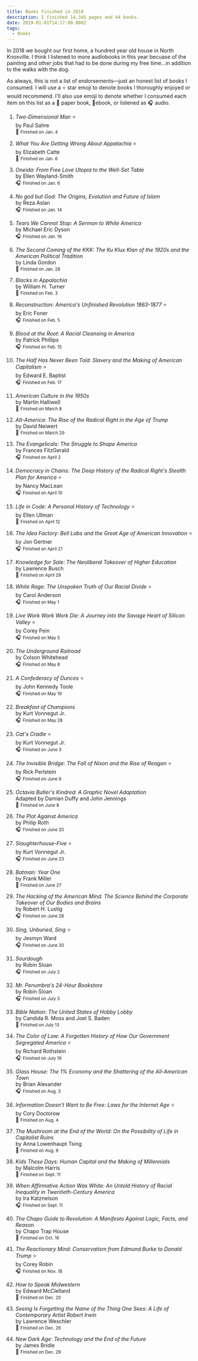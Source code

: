 ```yaml
---
title: Books finished in 2018
description: I finished 14,345 pages and 44 books.
date: 2019-01-01T14:17:00.000Z
tags:
  - Books
---
```

In 2018 we bought our first home, a hundred year old house in North Knoxville. I think I listened to more audiobooks in this year becuase of the painting and other jobs that had to be done during my free time...in addition to the walks with the dog.

As always, this is not a list of endorsements&mdash;just an honest list of books I consumed. I will use a ⭐ star emoji to denote books I thoroughly enjoyed or would recommend. I'll also use emoji to denote whether I consumed each item on this list as a 📖 paper book, 📱ebook,  or listened as 🎧 audio. 

1.  <i>Two-Dimensional Man</i> ⭐<br/>
    by Paul Sahre<br/>
    📖 <small>Finished on <time datetime="2018-01-04">Jan. 4</time></small>
    &nbsp;

2.  <i>What You Are Getting Wrong About Appalachia </i> ⭐<br/>
    by Elizabeth Catte<br/>
    📖 <small>Finished on <time datetime="2018-01-06">Jan. 6</time></small>
    &nbsp;

3.  <i>Oneida: From Free Love Utopia to the Well-Set Table</i><br/>
    by Ellen Wayland-Smith<br/>
    🎧 <small>Finished on <time datetime="2018-01-06">Jan. 6</time></small>
    &nbsp;

4.  <i>No god but God: The Origins, Evolution and Future of Islam</i><br/>
    by Reza Aslan<br/>
    🎧 <small>Finished on <time datetime="2018-01-14">Jan. 14</time></small>
    &nbsp;

5.  <i>Tears We Cannot Stop: A Sermon to White America</i><br/>
    by Michael Eric Dyson<br/>
    🎧 <small>Finished on <time datetime="2018-01-16">Jan. 16</time></small>
    &nbsp;

6.  <i>The Second Coming of the KKK: The Ku Klux Klan of the 1920s and the American Political Tradition</i><br/>
    by Linda Gordon<br/>
    📱 <small>Finished on <time datetime="2018-01-28">Jan. 28</time></small>
    &nbsp;

7.  <i>Blacks in Appalachia</i><br/>
    by William H. Turner<br/>
    📖 <small>Finished on <time datetime="2018-02-03">Feb. 3</time></small>
    &nbsp;

8.  <i>Reconstruction: America's Unfinished Revolution 1863-1877</i> ⭐<br/>
    by Eric Foner<br/>
    🎧 <small>Finished on <time datetime="2018-02-05">Feb. 5</time></small>
    &nbsp;

9.  <i>Blood at the Root: A Racial Cleansing in America</i><br/>
    by Patrick Phillips<br/>
    🎧 <small>Finished on <time datetime="2018-02-15">Feb. 15</time></small>
    &nbsp;

10. <i>The Half Has Never Been Told: Slavery and the Making of American Capitalism</i> ⭐<br/>
    by Edward E. Baptist<br/>
    🎧 <small>Finished on <time datetime="2018-02-17">Feb. 17</time></small>
    &nbsp;

11. <i>American Culture in the 1950s</i><br/>
    by Martin Halliwell<br/>
    📱 <small>Finished on <time datetime="2018-03-08">March 8</time></small>
    &nbsp;

12. <i>Alt-America: The Rise of the Radical Right in the Age of Trump</i><br/>
    by David Neiwert<br/>
    📱 <small>Finished on <time datetime="2018-03-29">March 29</time></small>
    &nbsp;

13. <i>The Evangelicals: The Struggle to Shape America</i><br/>
    by Frances FitzGerald<br/>
    🎧 <small>Finished on <time datetime="2018-04-02">April 2</time></small>
    &nbsp;

14. <i>Democracy in Chains: The Deep History of the Radical Right's Stealth Plan for America</i> ⭐<br/>
    by Nancy MacLean<br/>
    🎧 <small>Finished on <time datetime="2018-04-10">April 10</time></small>
    &nbsp;

15. <i>Life in Code: A Personal History of Technology</i> ⭐<br/>
    by Ellen Ullman<br/>
    📖 <small>Finished on <time datetime="2018-04-12">April 12</time></small>
    &nbsp;

16. <i>The Idea Factory: Bell Labs and the Great Age of American Innovation</i> ⭐<br/>
    by Jon Gertner<br/>
    🎧 <small>Finished on <time datetime="2018-04-21">April 21</time></small>
    &nbsp;

17. <i>Knowledge for Sale: The Neoliberal Takeover of Higher Education</i><br/>
    by Lawrence Busch<br/>
    📖 <small>Finished on <time datetime="2018-04-29">April 29</time></small>
    &nbsp;

18. <i>White Rage: The Unspoken Truth of Our Racial Divide</i> ⭐<br/>
    by Carol Anderson<br/>
    🎧 <small>Finished on <time datetime="2018-05-01">May 1</time></small>
    &nbsp;

19. <i>Live Work Work Work Die: A Journey into the Savage Heart of Silicon Valley</i> ⭐<br/>
    by Corey Pein<br/>
    🎧 <small>Finished on <time datetime="2018-05-05">May 5</time></small>
    &nbsp;

20. <i>The Underground Railroad</i><br/>
    by Colson Whitehead<br/>
    🎧 <small>Finished on <time datetime="2018-05-08">May 8</time></small>
    &nbsp;

21. <i>A Confederacy of Dunces</i> ⭐<br/>
    by John Kennedy Toole<br/>
    🎧 <small>Finished on <time datetime="2018-05-19">May 19</time></small>
    &nbsp;

22. <i>Breakfast of Champions</i><br/>
    by Kurt Vonnegut Jr.<br/>
    🎧 <small>Finished on <time datetime="2018-05-28">May 28</time></small>
    &nbsp;

23. <i>Cat's Cradle</i> ⭐<br/>
    by Kurt Vonnegut Jr.<br/>
    🎧 <small>Finished on <time datetime="2018-06-03">June 3</time></small>
    &nbsp;

24. <i>The Invisible Bridge: The Fall of Nixon and the Rise of Reagan</i> ⭐<br/>
    by Rick Perlstein<br/>
    🎧 <small>Finished on <time datetime="2018-06-06">June 6</time></small>
    &nbsp;

25. <i>Octavia Butler's Kindred: A Graphic Novel Adaptation</i><br/>
    Adapted by Damian Duffy and John Jennings<br/>
    📱 <small>Finished on <time datetime="2018-06-08">June 8</time></small>
    &nbsp;

26. <i>The Plot Against America</i><br/>
    by Philip Roth<br/>
    🎧 <small>Finished on <time datetime="2018-06-20">June 20</time></small>
    &nbsp;

27. <i>Slaughterhouse-Five </i> ⭐<br/>
    by Kurt Vonnegut Jr.<br/>
    🎧 <small>Finished on <time datetime="2018-06-23">June 23</time></small>
    &nbsp;

28. <i>Batman: Year One</i><br/>
    by Frank Miller<br/>
    📱 <small>Finished on <time datetime="2018-06-27">June 27</time></small>
    &nbsp;

29. <i>The Hacking of the American Mind: The Science Behind the Corporate Takeover of Our Bodies and Brains</i><br/>
    by Robert H. Lustig<br/>
    🎧 <small>Finished on <time datetime="2018-06-28">June 28</time></small>
    &nbsp;

30. <i>Sing, Unburied, Sing</i> ⭐<br/>
    by Jesmyn Ward<br/>
    🎧 <small>Finished on <time datetime="2018-06-30">June 30</time></small>
    &nbsp;

31. <i>Sourdough </i><br/>
    by Robin Sloan<br/>
    🎧 <small>Finished on <time datetime="2018-07-02">July 2</time></small>
    &nbsp;

32. <i>Mr. Penumbra's 24-Hour Bookstore</i><br/>
    by Robin Sloan<br/>
    🎧 <small>Finished on <time datetime="2018-07-03">July 3</time></small>
    &nbsp;

33. <i>Bible Nation: The United States of Hobby Lobby</i><br/>
    by Candida R. Moss and Joel S. Baden<br/>
    📖 <small>Finished on <time datetime="2018-07-13">July 13</time></small>
    &nbsp;

34. <i>The Color of Law: A Forgotten History of How Our Government Segregated America</i> ⭐<br/>
    by Richard Rothstein<br/>
    🎧 <small>Finished on <time datetime="2018-07-19">July 19</time></small>
    &nbsp;

35. <i>Glass House: The 1% Economy and the Shattering of the All-American Town</i><br/>
    by Brian Alexander<br/>
    🎧 <small>Finished on <time datetime="2018-08-03">Aug. 3</time></small>
    &nbsp;

36. <i>Information Doesn't Want to Be Free: Laws for the Internet Age</i> ⭐<br/>
    by Cory Doctorow<br/>
    📱 <small>Finished on <time datetime="2018-08-04">Aug. 4</time></small>
    &nbsp;

37. <i>The Mushroom at the End of the World: On the Possibility of Life in Capitalist Ruins</i><br/>
    by Anna Lowenhaupt Tsing<br/>
    📖 <small>Finished on <time datetime="2018-08-09">Aug. 9</time></small>
    &nbsp;

38. <i>Kids These Days: Human Capital and the Making of Millennials </i><br/>
    by Malcolm Harris<br/>
    📖 <small>Finished on <time datetime="2018-09-11">Sept. 11</time></small>
    &nbsp;

39. <i>When Affirmative Action Was White: An Untold History of Racial Inequality in Twentieth-Century America</i><br/>
    by Ira Katznelson<br/>
    🎧 <small>Finished on <time datetime="2018-09-11">Sept. 11</time></small>
    &nbsp;

40. <i>The Chapo Guide to Revolution: A Manifesto Against Logic, Facts, and Reason</i><br/>
    by Chapo Trap House<br/>
    📖 <small>Finished on <time datetime="2018-10-16">Oct. 16</time></small>
    &nbsp;

41. <i>The Reactionary Mind: Conservatism from Edmund Burke to Donald Trump</i> ⭐<br/>
    by Corey Robin<br/>
    🎧 <small>Finished on <time datetime="2018-11-18">Nov. 18</time></small>
    &nbsp;

42. <i>How to Speak Midwestern</i><br/>
    by Edward McClelland<br/>
    📖 <small>Finished on <time datetime="2018-12-20">Dec. 20</time></small>
    &nbsp;

43. <i>Seeing Is Forgetting the Name of the Thing One Sees: A Life of Contemporary Artist Robert Irwin</i><br/>
    by Lawrence Weschler<br/>
    📖 <small>Finished on <time datetime="2018-12-26">Dec. 26</time></small>
    &nbsp;

44. <i>New Dark Age: Technology and the End of the Future</i><br/>
    by James Bridle<br/>
    📱 <small>Finished on <time datetime="2018-12-29">Dec. 29</time></small>
    &nbsp;